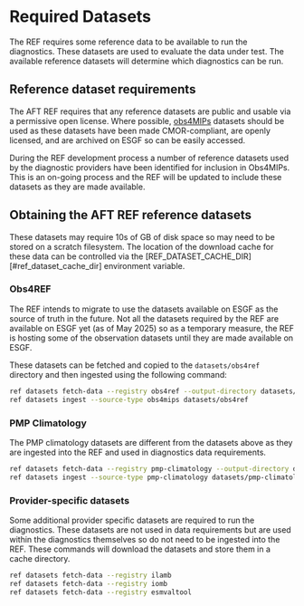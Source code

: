 # Required Datasets

The REF requires some reference data to be available to run the diagnostics.
These datasets are used to evaluate the data under test.
The available reference datasets will determine which diagnostics can be run.


## Reference dataset requirements

The AFT REF requires that any reference datasets are public and usable via a permissive open license.
Where possible, [obs4MIPs](https://pcmdi.github.io/obs4MIPs/) datasets should be used as these datasets
have been made CMOR-compliant, are openly licensed, and are archived on ESGF so can be easily accessed.

During the REF development process a number of reference datasets used by the diagnostic providers have been
identified for inclusion in Obs4MIPs.
This is an on-going process and the REF will be updated to include these datasets as they are made available.


## Obtaining the AFT REF reference datasets

These datasets may require 10s of GB of disk space so may need to be stored on a scratch filesystem.
The location of the download cache for these data can be controlled via the [REF_DATASET_CACHE_DIR][#ref_dataset_cache_dir] environment variable.

### Obs4REF

The REF intends to migrate to use the datasets available on ESGF as the source of truth in the future.
Not all the datasets required by the REF are available on ESGF yet (as of May 2025) so as a temporary measure,
the REF is hosting some of the observation datasets until they are made available on ESGF.

These datasets can be fetched and copied to the `datasets/obs4ref` directory and then ingested using the following command:

```bash
ref datasets fetch-data --registry obs4ref --output-directory datasets/obs4ref
ref datasets ingest --source-type obs4mips datasets/obs4ref
```

### PMP Climatology

The PMP climatology datasets are different from the datasets above as they are ingested into the REF
and used in diagnostics data requirements.

```bash
ref datasets fetch-data --registry pmp-climatology --output-directory datasets/pmp-climatology
ref datasets ingest --source-type pmp-climatology datasets/pmp-climatology
```

### Provider-specific datasets

Some additional provider specific datasets are required to run the diagnostics.
These datasets are not used in data requirements but are used within the diagnostics themselves
so do not need to be ingested into the REF.
These commands will download the datasets and store them in a cache directory.

```bash
ref datasets fetch-data --registry ilamb
ref datasets fetch-data --registry iomb
ref datasets fetch-data --registry esmvaltool
```
